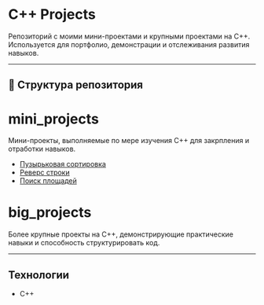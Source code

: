 # C++ Projects

Репозиторий с моими мини-проектами и крупными проектами на C++.  
Используется для портфолио, демонстрации и отслеживания развития навыков.

---

## 📂 Структура репозитория

# mini_projects
Мини-проекты, выполняемые по мере изучения C++ для закрпления и отработки навыков.
- [Пузырьковая сортировка](mini_projects/bubble_sort/bubble_sort.cpp)
- [Реверс строки](https://github.com/kiruxa097/cpp-projects/blob/main/mini-project(reversed%20string)/reversed.cpp)
- [Поиск площадей](https://github.com/kiruxa097/cpp-projects/blob/main/mini-project(find_area)/find_area.cpp)

# big_projects
Более крупные проекты на C++, демонстрирующие практические навыки и способность структурировать код.

---

## Технологии
- C++
